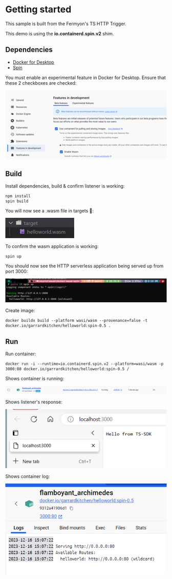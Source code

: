 # Getting started

This sample is built from the Fermyon's TS HTTP Trigger.

This demo is using the **io.containerd.spin.v2** shim.

## Dependencies

- [Docker for Desktop](https://docs.docker.com/desktop/install/windows-install/)
- [Spin](https://developer.fermyon.com/spin/v2/install) 

You must enable an experimental feature in Docker for Desktop.  Ensure that these 2 checkboxes are checked:

![](assets/2023-12-16-15-28-06.png)

## Build

Install dependencies, build & confirm listener is working:

```
npm install
spin build
```

You will now see a .wasm file in targets 📁:

![](assets/2023-12-16-15-24-55.png)

To confirm the wasm application is working:

```
spin up
```

You should now see the HTTP serverless application being served up from port 3000:

![](assets/2023-12-16-15-20-44.png)

Create image:

```
docker buildx build --platform wasi/wasm --provenance=false -t docker.io/garrardkitchen/helloworld:spin-0.5 .
```

## Run

Run container:

```
docker run -i --runtime=io.containerd.spin.v2 --platform=wasi/wasm -p 3000:80 docker.io/garrardkitchen/helloworld:spin-0.5 /
```

Shows container is running:

![](assets/2023-12-16-15-08-54.png)

Shows listener's response:

![](assets/2023-12-16-15-10-08.png)

Shows container log:

![](assets/2023-12-16-15-10-52.png)
